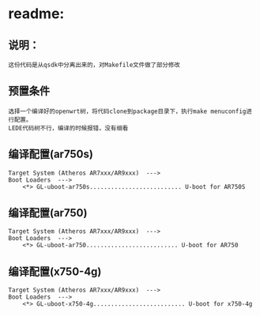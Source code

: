 readme:
==
说明：
--
```
这份代码是从qsdk中分离出来的，对Makefile文件做了部分修改
```
预置条件
--
```
选择一个编译好的openwrt树，将代码clone到package目录下，执行make menuconfig进行配置。
LEDE代码树不行，编译的时候报错，没有细看
```
编译配置(ar750s)
--
```
Target System (Atheros AR7xxx/AR9xxx)  --->
Boot Loaders  --->
	<*> GL-uboot-ar750s.......................... U-boot for AR750S
```
编译配置(ar750)
--
```
Target System (Atheros AR7xxx/AR9xxx)  --->
Boot Loaders  --->
	<*> GL-uboot-ar750.......................... U-boot for AR750
```
编译配置(x750-4g)
--
```
Target System (Atheros AR7xxx/AR9xxx)  --->
Boot Loaders  --->
	<*> GL-uboot-x750-4g.......................... U-boot for x750-4g
```
